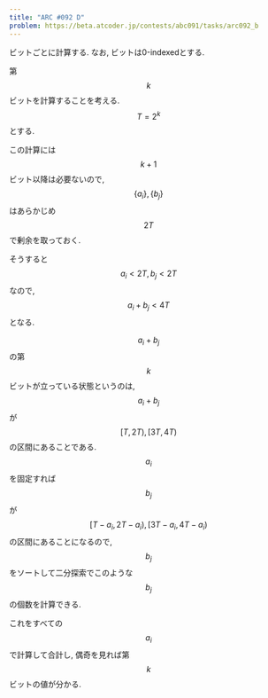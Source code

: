 ```yaml
---
title: "ARC #092 D"
problem: https://beta.atcoder.jp/contests/abc091/tasks/arc092_b
---
```

ビットごとに計算する. なお, ビットは0-indexedとする.

第 $$ k $$ ビットを計算することを考える. $$ T = 2^k $$ とする.

この計算には $$ k+1 $$ ビット以降は必要ないので, $$ \{ a_i \}, \{ b_j \} $$ はあらかじめ $$ 2T $$ で剰余を取っておく.

そうすると $$ a_i \lt 2T, b_j \lt 2T $$ なので, $$ a_i + b_j \lt 4T $$ となる.

$$ a_i + b_j $$ の第 $$ k $$ ビットが立っている状態というのは, $$ a_i + b_j $$ が $$ [T, 2T), [3T, 4T) $$ の区間にあることである. $$ a_i $$ を固定すれば $$ b_j $$ が $$ [T-a_i, 2T-a_i), [3T-a_i, 4T-a_i) $$ の区間にあることになるので, $$ b_j $$ をソートして二分探索でこのような $$ b_j $$ の個数を計算できる.

これをすべての $$ a_i $$ で計算して合計し, 偶奇を見れば第 $$ k $$ ビットの値が分かる.

